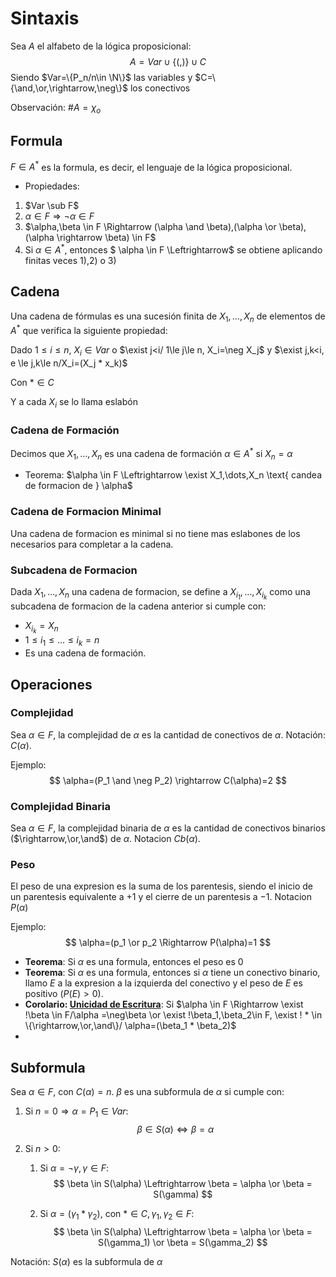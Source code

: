 # Sintaxis

Sea $A$ el alfabeto de la lógica proposicional:
$$
A=Var \cup \{(,)\} \cup C
$$
Siendo $Var=\{P_n/n\in \N\}$ las variables y $C=\{\and,\or,\rightarrow,\neg\}$ los conectivos

Observación: $\#A=\chi_o$

## Formula

$F\in A^*$ es la formula, es decir, el lenguaje de la lógica proposicional. 

-  Propiedades:
  1. $Var \sub F$
  2. $\alpha \in F \Rightarrow \neg \alpha \in F$
  3. $\alpha,\beta \in F \Rightarrow (\alpha \and \beta),(\alpha \or \beta),(\alpha \rightarrow \beta) \in F$
  4. Si $\alpha \in A^*$, entonces $ \alpha \in F \Leftrightarrow$ se obtiene aplicando finitas veces 1),2) o 3)

## Cadena

Una cadena de fórmulas es una sucesión finita de $X_1,\dots,X_n$ de elementos de $A^*$ que verifica la siguiente propiedad:

Dado $1 \le i \le n$, $X_i\in Var$ o $\exist j<i/ 1\le j\le n, X_i=\neg X_j$ y $\exist j,k<i, e \le j,k\le n/X_i=(X_j * x_k)$

Con $* \in C$

Y a cada $X_i$ se lo llama eslabón

### Cadena de Formación

Decimos que $X_1,\dots,X_n$ es una cadena de formación $\alpha \in A^*$ si $X_n = \alpha$

- Teorema: $\alpha \in F \Leftrightarrow \exist X_1,\dots,X_n \text{ candea de formacion de } \alpha$ 

### Cadena de Formacion Minimal

Una cadena de formacion es minimal si no tiene mas eslabones de los necesarios para completar a la cadena.

### Subcadena de Formacion

Dada $X_1,\dots,X_n$ una cadena de formacion, se define a $X_{i_1},\dots,X_{i_k}$ como una subcadena de formacion de la cadena anterior si cumple con:

- $X_{i_k} = X_n$
- $1\leq i_1 \le \dots \le i_k=n$
- Es una cadena de formación.

## Operaciones

### Complejidad 

Sea $\alpha \in F$, la complejidad de $\alpha$ es la cantidad de conectivos de $\alpha$. Notación: $C(\alpha)$.

Ejemplo:
$$
\alpha=(P_1 \and \neg P_2) \rightarrow C(\alpha)=2
$$

### Complejidad Binaria

Sea $\alpha \in F$, la complejidad binaria de $\alpha$ es la cantidad de conectivos binarios ($\rightarrow,\or,\and$) de $\alpha$. Notacion $Cb(\alpha)$.

### Peso

El peso de una expresion es la suma de los parentesis, siendo el inicio de un parentesis equivalente a $+1$ y el cierre de un parentesis a $-1$. Notacion $P(\alpha)$

Ejemplo:
$$
\alpha=(p_1 \or p_2 \Rightarrow P(\alpha)=1
$$

- **Teorema**: Si $\alpha$ es una formula, entonces el peso es $0$
- **Teorema**: Si $\alpha$ es una formula, entonces si $\alpha$ tiene un conectivo binario, llamo $E$ a la expresion a la izquierda del conectivo y el peso de $E$ es positivo ($P(E)>0$).
- **Corolario: <u>Unicidad de Escritura</u>**: Si $\alpha \in F \Rightarrow \exist !\beta \in F/\alpha =\neg\beta \or \exist !\beta_1,\beta_2\in F, \exist ! * \in \{\rightarrow,\or,\and\}/ \alpha=(\beta_1 * \beta_2)$
- 

## Subformula

Sea $\alpha \in F$, con $C(\alpha)=n$. $\beta$ es una subformula de $\alpha$ si cumple con:

1. Si $n=0 \Rightarrow \alpha = P_1 \in Var$:
   $$
   \beta \in S(\alpha) \Leftrightarrow \beta = \alpha
   $$

2. Si $n>0$:

   1. Si $\alpha=\neg \gamma, \gamma \in F$:
      $$
      \beta \in S(\alpha) \Leftrightarrow \beta = \alpha \or \beta = S(\gamma)
      $$

   2. Si $\alpha=(\gamma_1 * \gamma_2)$, con $* \in C, \gamma_1,\gamma_2 \in F$:
      $$
      \beta \in S(\alpha) \Leftrightarrow \beta = \alpha \or \beta = S(\gamma_1) \or \beta = S(\gamma_2)
      $$

Notación: $S(\alpha)$ es la subformula de $\alpha$ 